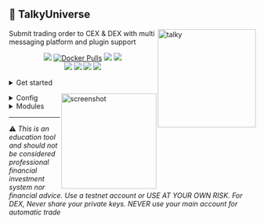 <h2>🗿 TalkyUniverse</h2>

<img src="https://i.imgur.com/Q7iDDyB.jpg" align="right" alt="talky" width="200" height="200">
<div align="left">



Submit trading order to CEX & DEX with multi messaging platform and plugin support
<br>
<p align="center">
<a href="https://github.com/mraniki/tt/"><img src="https://img.shields.io/badge/github-%23121011.svg?style=for-the-badge&logo=github&logoColor=white"></a>
<a href="https://hub.docker.com/r/mraniki/tt"><img alt="Docker Pulls" src="https://img.shields.io/docker/pulls/mraniki/tt?style=for-the-badge"></a>
<a href="https://github.com/mraniki/tt/"><img src="https://img.shields.io/github/stars/mraniki/tt?style=for-the-badge"></a>
<a href="https://github.com/mraniki/tt/issues"><img src="https://img.shields.io/github/issues/mraniki/tt?style=for-the-badge"></a><br>
<a href="https://talkytrader.github.io/wiki/"><img src="https://img.shields.io/badge/Wiki-%23000000.svg?style=for-the-badge&logo=wikipedia&logoColor=white"></a>
<a href="https://discord.gg/gMNERs5M9"><img src="https://img.shields.io/badge/Discord-%235865F2.svg?style=for-the-badge&logo=discord&logoColor=white"></a>
<a href="https://t.me/TTTalkyTraderChat/1"><img src="https://img.shields.io/badge/Telegram-2CA5E0?style=for-the-badge&logo=telegram&logoColor=white"></a>
<a href="https://coindrop.to/mraniki"><img src="https://img.shields.io/badge/CoinDrop-000?style=for-the-badge&logo=buymeacoffee&logoColor=white"></a>

</p>




<details close>
<summary>Get started</summary>

<ol>

<li>Create your channel/room and your platform bot
<ul>
<li>Telegram via <a href="https://core.telegram.org/bots/tutorial">Telegram @BotFather</a> and <a href="https://docs.telethon.dev/en/stable/basic/signing-in.html">create an API key</a> </li>
<li>Discord via <a href="https://discord.com/developers/docs/intro">Discord Dev portal</a></li>
<li>Matrix via <a href="https://turt2live.github.io/matrix-bot-sdk/index.html">Matrix.org</a></li>
</ul></li>
<li>Get your
<ul>
<li>DEX wallet address and private key</li>
<li>CEX API Keys supported by <a href="https://github.com/ccxt/ccxt">CCXT</a></li>
</ul></li>

<li>Create your config file settings.toml or use <a href="https://github.com/talkytrader/wiki/blob/main/README.md#config">env variable</a></li>

https://github.com/talkytrader/wiki/blob/7b9a1caf49e92ae481a5d8401d782df7c1e21774/example_settings.toml#L2-L50


<script src="https://emgithub.com/embed-v2.js?target=https%3A%2F%2Fgithub.com%2Fmraniki%2Ftt%2Fblob%2Fmain%2Fexamples%2Fexample.env&style=default&type=code&showBorder=on&showLineNumbers=on&showFullPath=on&showCopy=on"></script>

<li>Deploy via:
   <ul> 
<li>docker 
          <code>docker pull mraniki/tt:latest</code> or <code>docker pull ghcr.io/mraniki/tt:latest</code></li>
<li>locally 
          <code>git clone https://github.com/mraniki/tt:main</code> && <code>pip install -r requirements.txt</code> </li>
</ul></li>

<li>Start your container or if deployed locally use <code>python3 bot.py</code> to start </li>
<li>Try it now</li>

<a href="https://app.koyeb.com/deploy?type=docker&image=docker.io/mraniki/tt&name=tt-demo"><img src="https://img.shields.io/badge/Deploy%20on%20Koyeb-blue?style=for-the-badge&logo=koyeb"></a>
</ol>

</details>

<img align="right" width="194" alt="screenshot" 
     src="https://github.com/mraniki/tt/assets/8766259/14cb1653-f6b4-44e7-b07c-d930060c7363">


<details close>
<summary>Config</summary>

https://github.com/talkytrader/wiki/blob/c9d39101f7f74233f6e7d756790373fbc2251a63/.env.example#L1-L114

</details>


<details close>
<summary>Modules</summary>

<h4>Talky</h4>
  
<a href="https://talkyuniverse.readthedocs.io/projects/talky/">Submit trading order to CEX & DEX with multi messaging platform and plugin support</a>

<h4>FindMyOrder</h4>

<a href="https://talkyuniverse.readthedocs.io/projects/fyndmyorder/">Find that order</a>

<h4>DXSP</h4>

<a href="https://talkyuniverse.readthedocs.io/projects/dxsp/">Swap made easy</a>

<h4>IamListening</h4>

Build a chat listener bot
<a href="https://talkyuniverse.readthedocs.io/projects/iamlistening/">Find that order</a>

<h4>TalkyTrend</h4>

<a href="https://talkyuniverse.readthedocs.io/projects/talkytrend/">Get the trend</a>

</details>


<HR>
⚠️ <em>This is an education tool and should not be considered professional financial investment system nor financial advice. Use a testnet account or USE AT YOUR OWN RISK. For DEX, Never share your private keys. NEVER use your main account for automatic trade</em>

</div>

